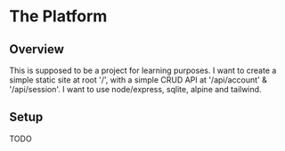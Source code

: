 # The Platform

## Overview

This is supposed to be a project for learning purposes.
I want to create a simple static site at root '/',
with a simple CRUD API at '/api/account' & '/api/session'.
I want to use node/express, sqlite, alpine and tailwind.

## Setup

TODO
